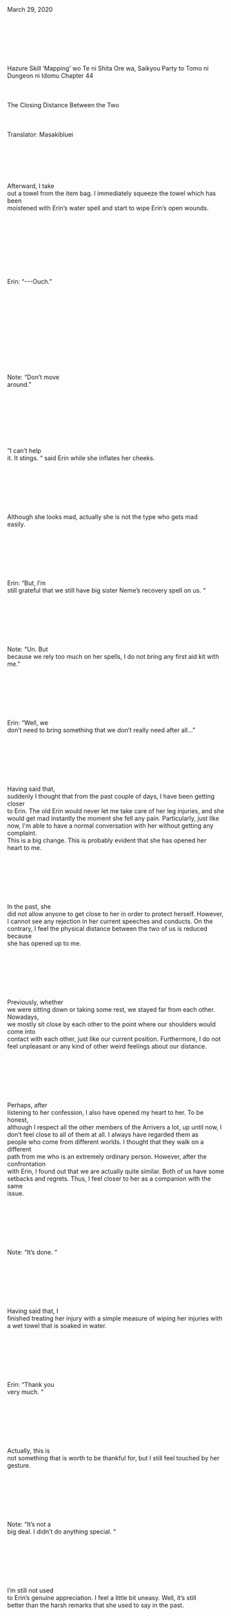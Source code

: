 <br/>
<br/>
<br/>
<br/>
<br/>
<br/>
<br/>
<br/>
March 29, 2020<br/>
<br/>
<br/>
<br/>
<br/>
<br/>
<br/>
<br/>
Hazure Skill ‘Mapping’ wo Te ni Shita Ore wa, Saikyou Party to Tomo ni Dungeon ni Idomu Chapter 44<br/>
<br/>
<br/>
<br/>
The Closing Distance Between the Two<br/>
<br/>
<br/>
<br/>
Translator: Masakibluei<br/>
<br/>
<br/>
<br/>
<br/>
<br/>
<br/>
Afterward, I take<br/>
out a towel from the item bag. I immediately squeeze the towel which has been<br/>
moistened with Erin’s water spell and start to wipe Erin’s open wounds. <br/>
<br/>
<br/>
<br/>
<br/>
<br/>
<br/>
<br/>
<br/>
<br/>
Erin: “---Ouch.”<br/>
<br/>
<br/>
<br/>
<br/>
<br/>
<br/>
<br/>
<br/>
<br/>
<br/>
<br/>
<br/>
Note: “Don’t move<br/>
around.”<br/>
<br/>
<br/>
<br/>
<br/>
<br/>
<br/>
<br/>
<br/>
“I can’t help<br/>
it. It stings. “ said Erin while she inflates her cheeks. <br/>
<br/>
<br/>
<br/>
<br/>
<br/>
<br/>
<br/>
Although she looks mad, actually she is not the type who gets mad<br/>
easily. <br/>
<br/>
<br/>
<br/>
<br/>
<br/>
<br/>
<br/>
Erin: “But, I’m<br/>
still grateful that we still have big sister Neme’s recovery spell on us. “<br/>
<br/>
<br/>
<br/>
<br/>
<br/>
<br/>
<br/>
Note: “Un. But<br/>
because we rely too much on her spells, I do not bring any first aid kit with<br/>
me.”<br/>
<br/>
<br/>
<br/>
<br/>
<br/>
<br/>
<br/>
Erin: “Well, we<br/>
don’t need to bring something that we don’t really need after all…”<br/>
<br/>
<br/>
<br/>
<br/>
<br/>
<br/>
<br/>
Having said that,<br/>
suddenly I thought that from the past couple of days, I have been getting closer<br/>
to Erin. The old Erin would never let me take care of her leg injuries, and she<br/>
would get mad instantly the moment she fell any pain. Particularly, just like<br/>
now, I'm able to have a normal conversation with her without getting any complaint.<br/>
This is a big change. This is probably evident that she has opened her<br/>
heart to me. <br/>
<br/>
<br/>
<br/>
<br/>
<br/>
<br/>
<br/>
In the past, she<br/>
did not allow anyone to get close to her in order to protect herself. However,<br/>
I cannot see any rejection in her current speeches and conducts. On the<br/>
contrary, I feel the physical distance between the two of us is reduced because<br/>
she has opened up to me. <br/>
<br/>
<br/>
<br/>
<br/>
<br/>
<br/>
<br/>
Previously, whether<br/>
we were sitting down or taking some rest, we stayed far from each other. Nowadays,<br/>
we mostly sit close by each other to the point where our shoulders would come into<br/>
contact with each other, just like our current position. Furthermore, I do not<br/>
feel unpleasant or any kind of other weird feelings about our distance. <br/>
<br/>
<br/>
<br/>
<br/>
<br/>
<br/>
<br/>
Perhaps, after<br/>
listening to her confession, I also have opened my heart to her. To be honest,<br/>
although I respect all the other members of the Arrivers a lot, up until now, I<br/>
don’t feel close to all of them at all. I always have regarded them as<br/>
people who come from different worlds. I thought that they walk on a different<br/>
path from me who is an extremely ordinary person. However, after the confrontation<br/>
with Erin, I found out that we are actually quite similar. Both of us have some<br/>
setbacks and regrets. Thus, I feel closer to her as a companion with the same<br/>
issue.  <br/>
<br/>
<br/>
<br/>
<br/>
<br/>
<br/>
<br/>
Note: “It’s done. “<br/>
<br/>
<br/>
<br/>
<br/>
<br/>
<br/>
<br/>
Having said that, I<br/>
finished treating her injury with a simple measure of wiping her injuries with<br/>
a wet towel that is soaked in water. <br/>
<br/>
<br/>
<br/>
<br/>
<br/>
<br/>
<br/>
Erin: “Thank you<br/>
very much. “<br/>
<br/>
<br/>
<br/>
<br/>
<br/>
<br/>
<br/>
Actually, this is<br/>
not something that is worth to be thankful for, but I still feel touched by her<br/>
gesture. <br/>
<br/>
<br/>
<br/>
<br/>
<br/>
<br/>
<br/>
Note: “It’s not a<br/>
big deal. I didn’t do anything special. “<br/>
<br/>
<br/>
<br/>
<br/>
<br/>
<br/>
<br/>
I’m still not used<br/>
to Erin’s genuine appreciation. I feel a little bit uneasy. Well, it’s still<br/>
better than the harsh remarks that she used to say in the past. <br/>
<br/>
<br/>
<br/>
<br/>
<br/>
<br/>
<br/>
Note: “Somehow,<br/>
Erin, you are getting rounder. “<br/>
<br/>
<br/>
<br/>
<br/>
<br/>
<br/>
<br/>
Erin: “E? Am I<br/>
getting fat? I feel like the opposite. I feel like I’m losing weight.” <br/>
<br/>
<br/>
<br/>
<br/>
<br/>
<br/>
<br/>
Note: “I did not<br/>
mean that. I mean you become friendlier.”<br/>
<br/>
<br/>
<br/>
<br/>
<br/>
<br/>
<br/>
(Translator note:<br/>
In the beginning, Note said ‘丸く’ which means round but it can also be<br/>
interpreted as friendly.)<br/>
<br/>
<br/>
<br/>
<br/>
<br/>
<br/>
<br/>
Erin: “Aa… Is that<br/>
so.”<br/>
<br/>
<br/>
<br/>
<br/>
<br/>
<br/>
<br/>
Erin starts to<br/>
ponder without showing any sign that she is mad from my remark. If it was her<br/>
old self, she would reply in a harsh tone, ‘Don’t you just want to say that I’m<br/>
fat?’. <br/>
<br/>
<br/>
<br/>
<br/>
<br/>
<br/>
<br/>
Erin: “I really<br/>
feel grateful to Note for this. Probably more than you ever think.”<br/>
<br/>
<br/>
<br/>
<br/>
<br/>
<br/>
<br/>
Note: “But I don’t<br/>
remember if I did anything special to deserve your feelings. “  <br/>
<br/>
<br/>
<br/>
<br/>
<br/>
<br/>
<br/>
Erin: “You patiently<br/>
listened to my pathetic life story. After that, you also cheered me up. At<br/>
last, you also promised me that we will return together to Purith town. “<br/>
<br/>
<br/>
<br/>
<br/>
<br/>
<br/>
<br/>
Note: “I did<br/>
promise you. But I haven’t made any progress so far.” <br/>
<br/>
<br/>
<br/>
<br/>
<br/>
<br/>
<br/>
Erin: “Still, I’m<br/>
happy. Moreover, I’m also able to survive up until now because of you. “<br/>
<br/>
<br/>
<br/>
<br/>
<br/>
<br/>
<br/>
As she says that,<br/>
she smiles at me. When I see her honest feelings, I genuinely feel that she is<br/>
actually really cute. <br/>
<br/>
<br/>
<br/>
<br/>
<br/>
<br/>
<br/>
Note: “Erin, what<br/>
do you want to do if you are able to get out from the dungeon?”<br/>
<br/>
<br/>
<br/>
<br/>
<br/>
<br/>
<br/>
I suddenly ask her<br/>
a question. <br/>
<br/>
<br/>
<br/>
<br/>
<br/>
<br/>
<br/>
Erin: “Things that<br/>
I want to do…Why do you ask me that?”<br/>
<br/>
<br/>
<br/>
<br/>
<br/>
<br/>
<br/>
Note: “If you have<br/>
a goal, you can feel to keep on doing your best.”<br/>
<br/>
<br/>
<br/>
<br/>
<br/>
<br/>
<br/>
In particular, I<br/>
want Erin to live a happy life after we get out of this dungeon. The life in<br/>
the future is longer than the life on this 20th floor. It’s such a<br/>
pity to keep on living while hating yourself. I wish for Erin to live her<br/>
days with hope. For this reason, I want to hear some proof of hopeful feelings that comes from her mouth. <br/>
<br/>
<br/>
<br/>
<br/>
<br/>
<br/>
<br/>
Erin: “Hmm……Nothing<br/>
comes to my mind…”<br/>
<br/>
<br/>
<br/>
<br/>
<br/>
<br/>
<br/>
Note: “I see…”<br/>
<br/>
<br/>
<br/>
<br/>
<br/>
<br/>
<br/>
I feel a little bit<br/>
disappointed. Well, finding something that you want to do is not an easy task.<br/>
It’s only a matter of finding it slowly in this long life. <br/>
<br/>
<br/>
<br/>
<br/>
<br/>
<br/>
<br/>
Erin: “A! But!”<br/>
<br/>
<br/>
<br/>
<br/>
<br/>
<br/>
<br/>
At a sudden, she<br/>
bursts out while raising her head up. It seems that something has come up to<br/>
her mind. She turns her big and round eyes to me.  <br/>
<br/>
<br/>
<br/>
<br/>
<br/>
<br/>
<br/>
Erin: “It may be nothing at all. “<br/>
<br/>
<br/>
<br/>
<br/>
<br/>
<br/>
<br/>
Note: “What is it?<br/>
“<br/>
<br/>
<br/>
<br/>
<br/>
<br/>
<br/>
<br/>
Erin: “Before I<br/>
answer it, can I ask you one question? Note, will you help me after you hear me<br/>
out?”<br/>
<br/>
<br/>
<br/>
<br/>
<br/>
<br/>
<br/>
Note: “Of course, I<br/>
will.”<br/>
<br/>
<br/>
<br/>
<br/>
<br/>
<br/>
<br/>
I answer her<br/>
without any hesitation. After all, I do want her to be happy. <br/>
<br/>
<br/>
<br/>
<br/>
<br/>
<br/>
<br/>
Erin: “Well, I want<br/>
a boyfriend.”<br/>
<br/>
<br/>
<br/>
<br/>
<br/>
<br/>
<br/>
Note: “I’m<br/>
surprised…”<br/>
<br/>
<br/>
<br/>
<br/>
<br/>
<br/>
<br/>
Erin: “Is that so?<br/>
I never have a boyfriend before, so I really want to experience having one.<br/>
“<br/>
<br/>
<br/>
<br/>
<br/>
<br/>
<br/>
<br/>
Note:” That’s nice.<br/>
I will help you. “<br/>
<br/>
<br/>
<br/>
<br/>
<br/>
<br/>
<br/>
Erin: “Well,<br/>
actually, that’s not the kind of help that I want to get from you…”<br/>
<br/>
<br/>
<br/>
<br/>
<br/>
<br/>
<br/>
What did she mean<br/>
by ‘she does not want to get this kind of help’?<br/>
<br/>
<br/>
<br/>
Didn’t you ask for<br/>
help? Why did you refuse…?<br/>
<br/>
<br/>
<br/>
Or…<br/>
<br/>
<br/>
<br/>
<br/>
<br/>
<br/>
<br/>
Erin: “How about<br/>
you, Note? What do you want to do after getting out of this place?”<br/>
<br/>
<br/>
<br/>
<br/>
<br/>
<br/>
<br/>
Note: “Well. Many<br/>
things. I also do want a girlfriend.”<br/>
<br/>
<br/>
<br/>
<br/>
<br/>
<br/>
<br/>
Erin: “What was<br/>
that?”<br/>
<br/>
<br/>
<br/>
<br/>
<br/>
<br/>
<br/>
Suddenly Erin<br/>
starts to laugh. Because of that, I also laugh involuntarily. <br/>
<br/>
<br/>
<br/>
<br/>
<br/>
<br/>
<br/>
Note: “Is it<br/>
weird?”<br/>
<br/>
<br/>
<br/>
<br/>
<br/>
<br/>
<br/>
Erin: “No, not at all.<br/>
I just want to laugh. It’s alright. I will also help you out.”<br/>
<br/>
<br/>
<br/>
<br/>
<br/>
<br/>
<br/>
Note: “It’s<br/>
reassuring with your help, Erin. “<br/>
<br/>
<br/>
<br/>
<br/>
<br/>
<br/>
<br/>
Erin: “Me too. If<br/>
you help me Note, it’s the same as my wish has already been granted. “<br/>
<br/>
<br/>
<br/>
<br/>
<br/>
<br/>
<br/>
I instinctively<br/>
feel that our feelings are blending together just like our hands which are<br/>
overlapping at the moment.<br/>
<br/>
<br/>
<br/>
-------------------------------------------------------------------------------------------------------------------------<br/>
<br/>
<br/>
<br/>
<br/>
<br/>
<br/>
Translator note:<br/>
They get hitched pretty fast. But perhaps because they have opened up to each other and the current situation makes them bonded. <br/>
<br/>
<br/>
<br/>
<br/>
Previous TOC  Next Chapter<br/>
<br/>
<br/>
<br/>
<br/>
<br/>
<br/>
<br/>
<br/>
<br/>
<br/>
<br/>
If you like our translation, please support us by buying us a cup of coffee or read our translation only at our site!<br/>
<br/>
<br/>
<br/>
<br/>
<br/>
<br/>
<br/>
<br/>
<br/>
<br/>
<br/>
<br/>
<br/>
<br/>
<br/>
Share<br/>
<br/>
<br/>
<br/>
<br/>
<br/>
<br/>
<br/>
<br/>
Get link<br/>
<br/>
<br/>
<br/>
<br/>
<br/>
<br/>
<br/>
Facebook<br/>
<br/>
<br/>
<br/>
<br/>
<br/>
<br/>
<br/>
Twitter<br/>
<br/>
<br/>
<br/>
<br/>
<br/>
<br/>
<br/>
Pinterest<br/>
<br/>
<br/>
<br/>
<br/>
<br/>
<br/>
<br/>
Email<br/>
<br/>
<br/>
<br/>
<br/>
<br/>
<br/>
<br/>
Other Apps<br/>
<br/>
<br/>
<br/>
<br/>
<br/>
<br/>
<br/>
<br/>
<br/>
Labels:<br/>
Hazure skill<br/>
mapping skill<br/>
trash skill<br/>
<br/>
<br/>
<br/>
<br/>
<br/>
<br/>

